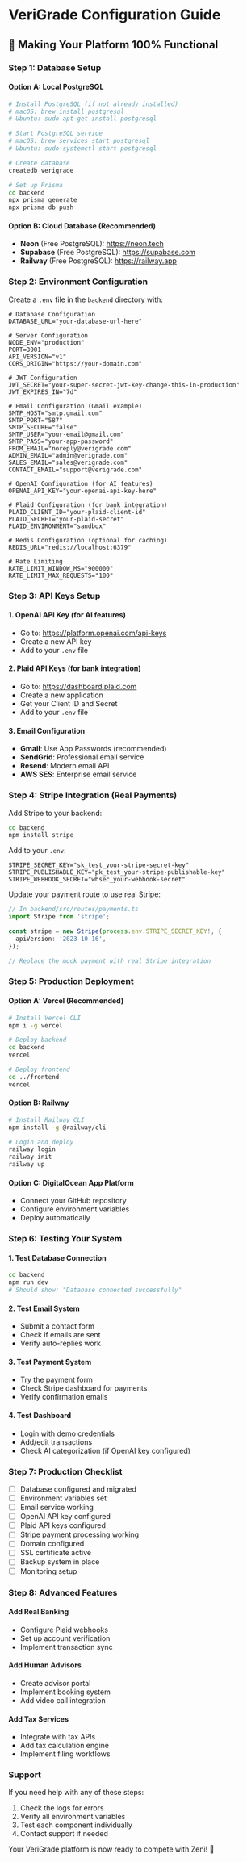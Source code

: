 # VeriGrade Configuration Guide

## 🚀 Making Your Platform 100% Functional

### Step 1: Database Setup

#### Option A: Local PostgreSQL
```bash
# Install PostgreSQL (if not already installed)
# macOS: brew install postgresql
# Ubuntu: sudo apt-get install postgresql

# Start PostgreSQL service
# macOS: brew services start postgresql
# Ubuntu: sudo systemctl start postgresql

# Create database
createdb verigrade

# Set up Prisma
cd backend
npx prisma generate
npx prisma db push
```

#### Option B: Cloud Database (Recommended)
- **Neon** (Free PostgreSQL): https://neon.tech
- **Supabase** (Free PostgreSQL): https://supabase.com
- **Railway** (Free PostgreSQL): https://railway.app

### Step 2: Environment Configuration

Create a `.env` file in the `backend` directory with:

```env
# Database Configuration
DATABASE_URL="your-database-url-here"

# Server Configuration
NODE_ENV="production"
PORT=3001
API_VERSION="v1"
CORS_ORIGIN="https://your-domain.com"

# JWT Configuration
JWT_SECRET="your-super-secret-jwt-key-change-this-in-production"
JWT_EXPIRES_IN="7d"

# Email Configuration (Gmail example)
SMTP_HOST="smtp.gmail.com"
SMTP_PORT="587"
SMTP_SECURE="false"
SMTP_USER="your-email@gmail.com"
SMTP_PASS="your-app-password"
FROM_EMAIL="noreply@verigrade.com"
ADMIN_EMAIL="admin@verigrade.com"
SALES_EMAIL="sales@verigrade.com"
CONTACT_EMAIL="support@verigrade.com"

# OpenAI Configuration (for AI features)
OPENAI_API_KEY="your-openai-api-key-here"

# Plaid Configuration (for bank integration)
PLAID_CLIENT_ID="your-plaid-client-id"
PLAID_SECRET="your-plaid-secret"
PLAID_ENVIRONMENT="sandbox"

# Redis Configuration (optional for caching)
REDIS_URL="redis://localhost:6379"

# Rate Limiting
RATE_LIMIT_WINDOW_MS="900000"
RATE_LIMIT_MAX_REQUESTS="100"
```

### Step 3: API Keys Setup

#### 1. OpenAI API Key (for AI features)
- Go to: https://platform.openai.com/api-keys
- Create a new API key
- Add to your `.env` file

#### 2. Plaid API Keys (for bank integration)
- Go to: https://dashboard.plaid.com
- Create a new application
- Get your Client ID and Secret
- Add to your `.env` file

#### 3. Email Configuration
- **Gmail**: Use App Passwords (recommended)
- **SendGrid**: Professional email service
- **Resend**: Modern email API
- **AWS SES**: Enterprise email service

### Step 4: Stripe Integration (Real Payments)

Add Stripe to your backend:

```bash
cd backend
npm install stripe
```

Add to your `.env`:
```env
STRIPE_SECRET_KEY="sk_test_your-stripe-secret-key"
STRIPE_PUBLISHABLE_KEY="pk_test_your-stripe-publishable-key"
STRIPE_WEBHOOK_SECRET="whsec_your-webhook-secret"
```

Update your payment route to use real Stripe:

```typescript
// In backend/src/routes/payments.ts
import Stripe from 'stripe';

const stripe = new Stripe(process.env.STRIPE_SECRET_KEY!, {
  apiVersion: '2023-10-16',
});

// Replace the mock payment with real Stripe integration
```

### Step 5: Production Deployment

#### Option A: Vercel (Recommended)
```bash
# Install Vercel CLI
npm i -g vercel

# Deploy backend
cd backend
vercel

# Deploy frontend
cd ../frontend
vercel
```

#### Option B: Railway
```bash
# Install Railway CLI
npm install -g @railway/cli

# Login and deploy
railway login
railway init
railway up
```

#### Option C: DigitalOcean App Platform
- Connect your GitHub repository
- Configure environment variables
- Deploy automatically

### Step 6: Testing Your System

#### 1. Test Database Connection
```bash
cd backend
npm run dev
# Should show: "Database connected successfully"
```

#### 2. Test Email System
- Submit a contact form
- Check if emails are sent
- Verify auto-replies work

#### 3. Test Payment System
- Try the payment form
- Check Stripe dashboard for payments
- Verify confirmation emails

#### 4. Test Dashboard
- Login with demo credentials
- Add/edit transactions
- Check AI categorization (if OpenAI key configured)

### Step 7: Production Checklist

- [ ] Database configured and migrated
- [ ] Environment variables set
- [ ] Email service working
- [ ] OpenAI API key configured
- [ ] Plaid API keys configured
- [ ] Stripe payment processing working
- [ ] Domain configured
- [ ] SSL certificate active
- [ ] Backup system in place
- [ ] Monitoring setup

### Step 8: Advanced Features

#### Add Real Banking
- Configure Plaid webhooks
- Set up account verification
- Implement transaction sync

#### Add Human Advisors
- Create advisor portal
- Implement booking system
- Add video call integration

#### Add Tax Services
- Integrate with tax APIs
- Add tax calculation engine
- Implement filing workflows

### Support

If you need help with any of these steps:
1. Check the logs for errors
2. Verify all environment variables
3. Test each component individually
4. Contact support if needed

Your VeriGrade platform is now ready to compete with Zeni! 🚀
